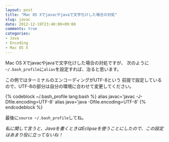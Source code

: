 ```yaml
---
layout: post
title: "Mac OS Xでjavacやjavaで文字化けした場合の対処"
slug: javac
date: 2012-12-19T23:40:00+09:00
comments: true
categories: 
- Java
- Encoding
- Mac OS X
---
```


Mac OS Xでjavacやjavaで文字化けした場合の対処ですが、
次のように`~/.bash_profile`に`alias`を設定すれば、治ると思います。

この例ではターミナルのエンコーディングがUTF-8という
前提で設定しているので、UTF-8の部分は自分の環境に合わせて変更してください。

{% codeblock ~/.bash_profile lang:bash %}
alias javac='javac -J-Dfile.encoding=UTF-8'
alias java='java -Dfile.encoding=UTF-8'
{% endcodeblock %}

最後に`source ~/.bash_profile`してね。

*私に関して言うと、Javaを書くときはEclipseを使うことにしたので、この設定はあまり役に立ってないね！*
